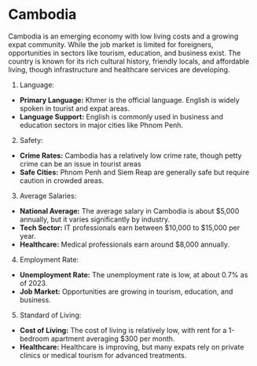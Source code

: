 # Cambodia

Cambodia is an emerging economy with low living costs and a growing expat community. While the job market is limited for foreigners, opportunities in sectors like tourism, education, and business exist. The country is known for its rich cultural history, friendly locals, and affordable living, though infrastructure and healthcare services are developing.

1.  Language:
-   **Primary Language:** Khmer is the official language. English is widely spoken in tourist and expat areas.
-   **Language Support:** English is commonly used in business and education sectors in major cities like Phnom Penh.
2.  Safety:
-   **Crime Rates:** Cambodia has a relatively low crime rate, though petty crime can be an issue in tourist areas
-   **Safe Cities:** Phnom Penh and Siem Reap are generally safe but require caution in crowded areas.
3.  Average Salaries:
-   **National Average:** The average salary in Cambodia is about $5,000 annually, but it varies significantly by industry.
-   **Tech Sector:** IT professionals earn between $10,000 to $15,000 per year.
-   **Healthcare:** Medical professionals earn around $8,000 annually.
4.  Employment Rate:
-   **Unemployment Rate:** The unemployment rate is low, at about 0.7% as of 2023.
-   **Job Market:** Opportunities are growing in tourism, education, and business.
5.  Standard of Living:
-   **Cost of Living:** The cost of living is relatively low, with rent for a 1-bedroom apartment averaging $300 per month.
-   **Healthcare:** Healthcare is improving, but many expats rely on private clinics or medical tourism for advanced treatments.
